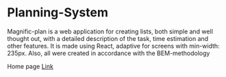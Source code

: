 # Planning-System

Magnific-plan is a web application for creating lists, both simple and well thought out, with a detailed description of the task, time estimation and other features. It is made using React, adaptive for screens with min-width: 235px. Also, all were created in accordance with the BEM-methodology

Home page 
[Link](https://alinaandriychuk.github.io/Planning-System/public)
